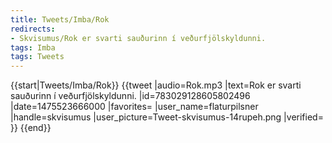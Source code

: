 ```yaml
---
title: Tweets/Imba/Rok
redirects:
- Skvisumus/Rok er svarti sauðurinn í veðurfjölskyldunni.
tags: Imba
tags: Tweets
---
```


{{start|Tweets/Imba/Rok}}
{{tweet
|audio=Rok.mp3
|text=Rok er svarti sauðurinn í veðurfjölskyldunni.
|id=783029128605802496
|date=1475523666000
|favorites=
|user_name=flaturpilsner
|handle=skvisumus
|user_picture=Tweet-skvisumus-14rupeh.png
|verified=
}}
{{end}}

